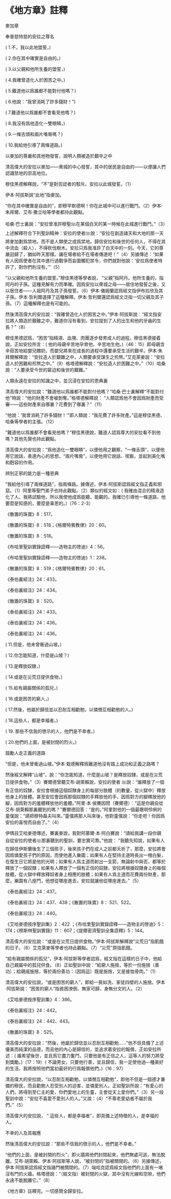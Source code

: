 # 《地方章》註釋

麥加章

奉普慈特慈的安拉之尊名

( 1.不，我以此地盟誓，)

( 2.你在其中確實是自由的。) 

( 3.以父親和他所生養的盟誓，) 

( 4.我確曾造化人於困苦之中。)

( 5.難道他以爲誰都不能對付他嗎？) 

( 6.他說：“我曾消耗了許多錢財！”) 

( 7.難道他以爲誰都不會看見他嗎？) 

( 8.我沒有爲他造化一雙眼睛，)

( 9.一條舌頭和兩片嘴脣嗎？) 

( 10.我給他引導了兩條道路。)

以麥加的尊嚴和其他物發誓，說明人類被造於艱辛之中

清高偉大的安拉以麥加——衆城的中心發誓，其中的居民是自由的——以便讓人們認識禁地的崇高地位。

穆佳黑德解釋說，“不”是對否認者的駁斥。安拉以此城發誓。（1）

伊本·阿拔斯說“此地”指麥加。

“你在其中確實是自由的”，即穆罕默德啊！你在此城中可以進行戰鬥。（2）伊本·朱拜爾、艾布·撒立哈等學者都持此觀點。

哈桑·巴士裏說：“安拉曾准許穆聖ﷺ在某個白天的某一時候在此城進行戰鬥。”（3）上述解釋符合下列聖訓精神：安拉的使者ﷺ說：“安拉在創造諸天和大地的那一天將麥加劃爲禁地，而不是人類使之成爲禁地。歸信安拉和後世的任何人，不得在其中流血（殺人），不得砍伐樹木。安拉只爲我准許了白天中的一刻。今天，它的尊嚴迴歸了，猶如昨天那樣。讓在場者給不在場者傳達吧！”（4）另據傳述：“如果有人因爲使者在其中進行過戰爭而妄圖觸犯禁令，你們就對他說：‘安拉爲使者特許了，對你們則沒有。’”（5）

“以父親和他所生養的盟誓。”穆佳黑德等學者說， “父親”指阿丹。他所生養的，指阿丹的子孫。這種見解有力而準確。因爲安拉以衆城之母——居住地發誓之後，又以居住者——人祖阿丹及其子孫發誓。（6）伊本·儀姆蘭認爲經文指伊布拉欣及其子孫。伊本·哲利爾選擇了這種解釋。伊本·哲利爾還認爲經文泛指一切父親及其子孫。（7）這種解釋也是有可能的。

然後清高偉大的安拉說：“我確曾造化人於困苦之中。”伊本·阿拔斯說：“經文指安拉將人類造於艱難之中，難道你沒有看到，安拉提到了人的出生和他的牙齒的生長？”（8）

穆佳黑德認爲，“困苦”指精液、血塊、肉團逐步發育成人的過程。穆佳黑德接着說，正如安拉所言：( 他的母親辛苦地孕育他，辛苦地生他。)（46：15）即母親含辛茹苦地給嬰兒餵奶，而嬰兒將來在成長的過程中還要承受生活的艱辛。伊本·朱拜爾解釋說：“安拉造人於艱難之中，人類要承受謀生之煎熬。”艾克萊麥說：“安拉造人於困難和煎熬之中。”（9）格塔德解釋說：“安拉造人於困難之中。”（10）哈桑說：“人要承受今世的窘迫和後世的艱難。”

人類永遠在安拉的知識之中，並沉浸在安拉的恩典裏

清高偉大的安拉說：“難道他以爲誰都不能對付他嗎？”哈桑·巴士裏解釋“不能對付他”時說：“他的財產不會被剝奪。”格塔德解釋說： “人類認爲他不會因爲財產而受審——這些財產來自哪裏？花費到了哪裏？”（11）

“他說：‘我曾消耗了許多錢財！’”即人類說：“我花費了許多財產。”這是穆佳黑德、哈桑等學者的主張。（12）

“難道他以爲誰都不會看見他嗎？”穆佳黑德說，難道人認爲尊大的安拉看不到他嗎？其他先賢也持此觀點。

清高偉大的安拉說：“爲他造化一雙眼睛”，以便他用之觀察，“一條舌頭”，以便他用它說話，表達內心的思想，“兩片嘴脣”，以便他用它說話、喫飯，並起到美化嘴和麪容的作用。

辨別正邪的能力是一種恩典

“我給他引導了兩條道路”，指兩條路。據傳述，伊本·阿拔斯認爲經文指正義和邪惡。（1）阿里等聖門弟子也持此觀點。（2）類似的經文如：( 我確由混合的精液造化了人。我將試驗他，所以我使他成爲能聽、能觀的。我確已引導他一條道路，他要麼是知感的，要麼是辜恩的。)（76：2-3）



《散置的珠寶》8：517。

《散置的珠寶》8：518；《格爾特賓教律》20：60。

《散置的珠寶》8：518。

《布哈里聖訓實錄詮釋——造物主的啓迪》4：56。

《布哈里聖訓實錄詮釋——造物主的啓迪》1：238。

《散置的珠寶》8：519；《格爾特賓教律》20：61。

《泰伯裏經注》24：433。

《泰伯裏經注》24：434。

《散置的珠寶》8：520。

《泰伯裏經注》24：433。

《泰伯裏經注》24：436。

《泰伯裏經注》24：436。



( 11.但是，他未曾衝過山坡。) 

( 12.你怎能知道，什麼是山坡？) 

( 13.是釋放奴隸，)

( 14.或是在災荒日提供食物，) 

( 15.給有親屬關係的孤兒，) 

( 16.或是困苦的窮人，)

( 17.然後，他屬於歸信並以忍耐互相勸勉，以憐憫互相勸勉的人。)

( 18.這些人，都是幸福者。)

( 19. 那些不信我的啓示的人，他們是不幸者。)

( 20.他們的上面，是被封閉的烈火。)

鼓勵人走正義的道路

“但是，他未曾衝過山坡。”伊本·栽德解釋爲難道他沒有踏上成功和正義之路嗎？

然後經文解釋“山坡”，說：“你怎能知道，什麼是山坡？是釋放奴隸，或是在災荒日提供食物。”（3）賽爾德曾聽艾布·胡萊賴說，安拉的使者 ﷺ說：“誰釋放了一個有正信的奴隸，安拉會根據這個奴隸身上的每部分肢體（的數量，從火獄中）釋放他身上的肢體。甚至安拉會因爲那個奴隸的手釋放他的手，因爲對方的腳釋放他的腳，因爲對方的羞體釋放他的羞體。”阿里·本·侯賽因問（賽爾德）：“這是你親自從艾布·胡萊賴那裏聽到的嗎？”賽爾德回答：“是的。”阿里對他的一個最聰明伶俐的童僕說：“請把穆特磊夫叫來。”童僕將那人叫來後，他對童僕說：“你走吧！你因爲安拉的喜悅而自由了。”（4）

伊瑪目艾哈麥德傳述，賽裏麥說，我對阿慕爾·本·阿白賽說：“請給我講一段你親自從安拉的使者ﷺ那裏聽到的聖訓，要忠實可靠。”他說： “我聽先知說，如果有人在歸信伊斯蘭後生了三個孩子，後來孩子們在成人之前都夭折了，那麼，安拉將會因爲憐愛孩子們的原因，而使他進入樂園；如果有人在堅持主道時長出一根白髮，在復生日它將是他的光明；如果有人爲主道而射出一支箭，無論射中與否，都等於釋放了一個奴隸；如果有人釋放了一個有正信的奴隸，安拉將根據奴隸身上的每個肢體，從火獄中釋放釋奴者身上相應的肢體；如果有人爲主道而花費兩份財產，那麼，樂園有八座門，他想從哪座進去，安拉就讓他從哪座進去。”（5）

《泰伯裏經注》24：437。

《泰伯裏經注》24：437、438；《散置的珠寶》8： 521、522。

《泰伯裏經注》24：440。

《艾哈麥德按序聖訓集》2：422 ；《布哈里聖訓實錄詮釋——造物主的啓迪》5：174；《穆斯林聖訓實錄》11： 607；《提爾密濟聖訓全集詮釋》5：144。



清高偉大的安拉說：“或是在災荒日提供食物。”伊本·阿拔斯解釋說“災荒日”指飢餓的日子。（6）艾克萊麥等學者也持此觀點。（7）“災荒”原指飢餓。

“給有親屬關係的孤兒”，伊本·阿拔斯等學者認爲，經文指在這樣的日子中，他給自己親屬中的孤兒供食。（8）正如聖訓中說：“給窮人施捨，等於一份施捨（善功）；給親戚施捨，等於兩份善功：（因爲這）既是施捨，又是接恤骨肉。”（1）

清高偉大的安拉說，“或是困苦的窮人”，即給一貧如洗、家徒四壁的人施捨。伊本·阿拔斯說：“困苦的窮人”指貧困潦倒、無家可歸、身無分文的人。（2）

《艾哈麥德按序聖訓集》4：386。

《泰伯裏經注》24：442。

《泰伯裏經注》24：442、443。

《散置的珠寶》8：525。



清高偉大的安拉說：“然後，他屬於歸信並以忍耐互相勸勉……”他不但具備了上述優美而純潔的品德，而且他的內心是歸信的，並追求着安拉的報償，正如安拉所述：( 誰希望後世，並且爲它盡力奮鬥，只要他是有正信之人，這等人的努力將受到獎勵。)（17：19）( 不論男女，只要他行善，並且歸信，我一定使他過—種美好的生活，我將按照他們當初最好的行爲報償他們。)（16：97）

清高偉大的安拉說，“以忍耐互相勸勉，以憐憫互相勸勉”，即他不但是一個德才兼備的穆民，而且勸勉人忍受別人的迫害，並憐愛別人。正如聖訓所說：“有愛心的人們，將得到至仁主的愛，你們愛地上的生靈，主會從天上愛你們。”（3）另一段聖訓中說：“安拉不喜愛不愛別人的人。”又說：（4）“不尊老愛幼者不屬於我們。”（5）

清高偉大的安拉說， “ 這些人，都是幸福者”，即具備上述特徵的人，是幸福的人。

不幸的人及其報應

然後清高偉大的安拉說：“那些不信我的啓示的人，他們是不幸者。”

“他們的上面，是被封閉的烈火”，即火牆將他們封閉起來，他們無處可逃，無法脫離。艾布·胡萊賴、伊本·阿拔斯等人說，“被封閉的”指被關閉的。（6）另據傳述，伊本·阿拔斯認爲經文指諸門被關閉的。（7）端哈克認爲經文指他們的上面有一堵沒有門的火牆。格塔德說：“（經文指）被封閉的火獄，其中沒有光線和空隙，他們永遠不能脫離它。”（8）

《地方章》註釋完。一切感贊全歸安拉。

